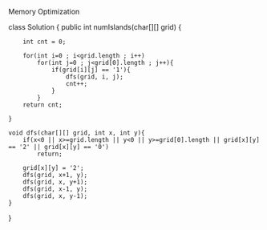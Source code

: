 Memory Optimization

class Solution {
    public int numIslands(char[][] grid) {
        
        int cnt = 0;
        
        for(int i=0 ; i<grid.length ; i++)
            for(int j=0 ; j<grid[0].length ; j++){
                if(grid[i][j] == '1'){
                    dfs(grid, i, j);
                    cnt++;
                }
            }
        return cnt;
        
    }
    
    void dfs(char[][] grid, int x, int y){
        if(x<0 || x>=grid.length || y<0 || y>=grid[0].length || grid[x][y] == '2' || grid[x][y] == '0')
            return;
        
        grid[x][y] = '2';
        dfs(grid, x+1, y);
        dfs(grid, x, y+1);
        dfs(grid, x-1, y);
        dfs(grid, x, y-1);
    }
}

